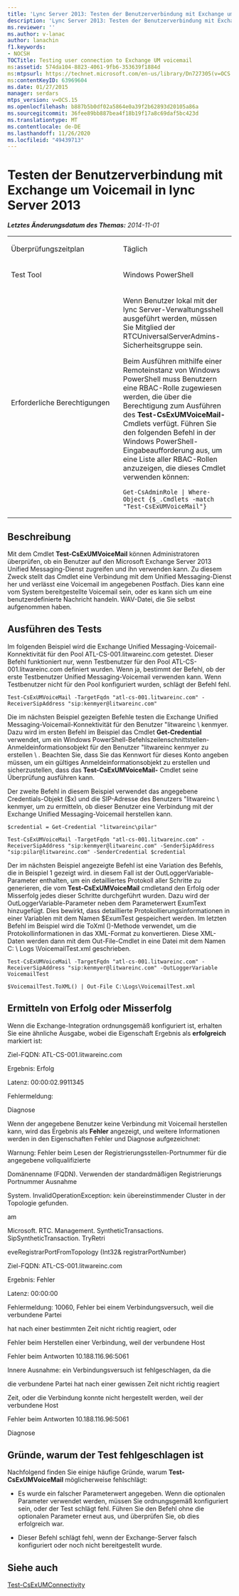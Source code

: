 ```yaml
---
title: 'Lync Server 2013: Testen der Benutzerverbindung mit Exchange um Voicemail'
description: 'Lync Server 2013: Testen der Benutzerverbindung mit Exchange um Voicemail.'
ms.reviewer: ''
ms.author: v-lanac
author: lanachin
f1.keywords:
- NOCSH
TOCTitle: Testing user connection to Exchange UM voicemail
ms:assetid: 574da104-8823-4061-9fb6-353639f1884d
ms:mtpsurl: https://technet.microsoft.com/en-us/library/Dn727305(v=OCS.15)
ms:contentKeyID: 63969604
ms.date: 01/27/2015
manager: serdars
mtps_version: v=OCS.15
ms.openlocfilehash: b887b5b0df02a5864e0a39f2b62893d20105a86a
ms.sourcegitcommit: 36fee89bb887bea4f18b19f17a8c69daf5bc423d
ms.translationtype: MT
ms.contentlocale: de-DE
ms.lasthandoff: 11/26/2020
ms.locfileid: "49439713"
---
```

# <a name="testing-user-connection-to-exchange-um-voicemail-in-lync-server-2013"></a>Testen der Benutzerverbindung mit Exchange um Voicemail in lync Server 2013

<div data-xmlns="http://www.w3.org/1999/xhtml">

<div class="topic" data-xmlns="http://www.w3.org/1999/xhtml" data-msxsl="urn:schemas-microsoft-com:xslt" data-cs="https://msdn.microsoft.com/">

<div data-asp="https://msdn2.microsoft.com/asp">



</div>

<div id="mainSection">

<div id="mainBody">

<span> </span>

_**Letztes Änderungsdatum des Themas:** 2014-11-01_


<table>
<colgroup>
<col style="width: 50%" />
<col style="width: 50%" />
</colgroup>
<tbody>
<tr class="odd">
<td><p>Überprüfungszeitplan</p></td>
<td><p>Täglich</p></td>
</tr>
<tr class="even">
<td><p>Test Tool</p></td>
<td><p>Windows PowerShell</p></td>
</tr>
<tr class="odd">
<td><p>Erforderliche Berechtigungen</p></td>
<td><p>Wenn Benutzer lokal mit der lync Server-Verwaltungsshell ausgeführt werden, müssen Sie Mitglied der RTCUniversalServerAdmins-Sicherheitsgruppe sein.</p>
<p>Beim Ausführen mithilfe einer Remoteinstanz von Windows PowerShell muss Benutzern eine RBAC-Rolle zugewiesen werden, die über die Berechtigung zum Ausführen des <strong>Test-CsExUMVoiceMail-</strong> Cmdlets verfügt. Führen Sie den folgenden Befehl in der Windows PowerShell-Eingabeaufforderung aus, um eine Liste aller RBAC-Rollen anzuzeigen, die dieses Cmdlet verwenden können:</p>
<pre><code>Get-CsAdminRole | Where-Object {$_.Cmdlets -match &quot;Test-CsExUMVoiceMail&quot;}</code></pre></td>
</tr>
</tbody>
</table>


<div>

## <a name="description"></a>Beschreibung

Mit dem Cmdlet **Test-CsExUMVoiceMail** können Administratoren überprüfen, ob ein Benutzer auf den Microsoft Exchange Server 2013 Unified Messaging-Dienst zugreifen und ihn verwenden kann. Zu diesem Zweck stellt das Cmdlet eine Verbindung mit dem Unified Messaging-Dienst her und verlässt eine Voicemail im angegebenen Postfach. Dies kann eine vom System bereitgestellte Voicemail sein, oder es kann sich um eine benutzerdefinierte Nachricht handeln. WAV-Datei, die Sie selbst aufgenommen haben.

</div>

<div>

## <a name="running-the-test"></a>Ausführen des Tests

Im folgenden Beispiel wird die Exchange Unified Messaging-Voicemail-Konnektivität für den Pool ATL-CS-001.litwareinc.com getestet. Dieser Befehl funktioniert nur, wenn Testbenutzer für den Pool ATL-CS-001.litwareinc.com definiert wurden. Wenn ja, bestimmt der Befehl, ob der erste Testbenutzer Unified Messaging-Voicemail verwenden kann. Wenn Testbenutzer nicht für den Pool konfiguriert wurden, schlägt der Befehl fehl.

    Test-CsExUMVoiceMail -TargetFqdn "atl-cs-001.litwareinc.com" -ReceiverSipAddress "sip:kenmyer@litwareinc.com" 

Die im nächsten Beispiel gezeigten Befehle testen die Exchange Unified Messaging-Voicemail-Konnektivität für den Benutzer "litwareinc \\ kenmyer. Dazu wird im ersten Befehl im Beispiel das Cmdlet **Get-Credential** verwendet, um ein Windows PowerShell-Befehlszeilenschnittstellen-Anmeldeinformationsobjekt für den Benutzer "litwareinc kenmyer zu erstellen \\ . Beachten Sie, dass Sie das Kennwort für dieses Konto angeben müssen, um ein gültiges Anmeldeinformationsobjekt zu erstellen und sicherzustellen, dass das **Test-CsExUMVoiceMail-** Cmdlet seine Überprüfung ausführen kann.

Der zweite Befehl in diesem Beispiel verwendet das angegebene Credentials-Objekt ($x) und die SIP-Adresse des Benutzers "litwareinc \\ kenmyer, um zu ermitteln, ob dieser Benutzer eine Verbindung mit der Exchange Unified Messaging-Voicemail herstellen kann.

    $credential = Get-Credential "litwareinc\pilar" 
    
    Test-CsExUMVoiceMail -TargetFqdn "atl-cs-001.litwareinc.com" -ReceiverSipAddress "sip:kenmyer@litwareinc.com" -SenderSipAddress "sip:pilar@litwareinc.com" -SenderCredential $credential 

Der im nächsten Beispiel angezeigte Befehl ist eine Variation des Befehls, die in Beispiel 1 gezeigt wird. in diesem Fall ist der OutLoggerVariable-Parameter enthalten, um ein detailliertes Protokoll aller Schritte zu generieren, die vom **Test-CsExUMVoiceMail** cmdletand den Erfolg oder Misserfolg jedes dieser Schritte durchgeführt wurden. Dazu wird der OutLoggerVariable-Parameter neben dem Parameterwert ExumText hinzugefügt. Dies bewirkt, dass detaillierte Protokollierungsinformationen in einer Variablen mit dem Namen $ExumTest gespeichert werden. Im letzten Befehl im Beispiel wird die ToXml ()-Methode verwendet, um die Protokollinformationen in das XML-Format zu konvertieren. Diese XML-Daten werden dann mit dem Out-File-Cmdlet in eine Datei mit dem Namen C: \\ Logs \\VoicemailTest.xml geschrieben.

    Test-CsExUMVoiceMail -TargetFqdn "atl-cs-001.litwareinc.com" -ReceiverSipAddress "sip:kenmyer@litwareinc.com" -OutLoggerVariable VoicemailTest 
     
    $VoicemailTest.ToXML() | Out-File C:\Logs\VoicemailTest.xml

</div>

<div>

## <a name="determining-success-or-failure"></a>Ermitteln von Erfolg oder Misserfolg

Wenn die Exchange-Integration ordnungsgemäß konfiguriert ist, erhalten Sie eine ähnliche Ausgabe, wobei die Eigenschaft Ergebnis als **erfolgreich** markiert ist:

Ziel-FQDN: ATL-CS-001.litwareinc.com

Ergebnis: Erfolg

Latenz: 00:00:02.9911345

Fehlermeldung:

Diagnose

Wenn der angegebene Benutzer keine Verbindung mit Voicemail herstellen kann, wird das Ergebnis als **Fehler** angezeigt, und weitere Informationen werden in den Eigenschaften Fehler und Diagnose aufgezeichnet:

Warnung: Fehler beim Lesen der Registrierungsstellen-Portnummer für die angegebene vollqualifizierte

Domänenname (FQDN). Verwenden der standardmäßigen Registrierungs Portnummer Ausnahme

System. InvalidOperationException: kein übereinstimmender Cluster in der Topologie gefunden.

am

Microsoft. RTC. Management. SyntheticTransactions. SipSyntheticTransaction. TryRetri

eveRegistrarPortFromTopology (Int32& registrarPortNumber)

Ziel-FQDN: ATL-CS-001.litwareinc.com

Ergebnis: Fehler

Latenz: 00:00:00

Fehlermeldung: 10060, Fehler bei einem Verbindungsversuch, weil die verbundene Partei

hat nach einer bestimmten Zeit nicht richtig reagiert, oder

Fehler beim Herstellen einer Verbindung, weil der verbundene Host

Fehler beim Antworten 10.188.116.96:5061

Innere Ausnahme: ein Verbindungsversuch ist fehlgeschlagen, da die

die verbundene Partei hat nach einer gewissen Zeit nicht richtig reagiert

Zeit, oder die Verbindung konnte nicht hergestellt werden, weil der verbundene Host

Fehler beim Antworten 10.188.116.96:5061

Diagnose

</div>

<div>

## <a name="reasons-why-the-test-might-have-failed"></a>Gründe, warum der Test fehlgeschlagen ist

Nachfolgend finden Sie einige häufige Gründe, warum **Test-CsExUMVoiceMail** möglicherweise fehlschlägt:

  - Es wurde ein falscher Parameterwert angegeben. Wenn die optionalen Parameter verwendet werden, müssen Sie ordnungsgemäß konfiguriert sein, oder der Test schlägt fehl. Führen Sie den Befehl ohne die optionalen Parameter erneut aus, und überprüfen Sie, ob dies erfolgreich war.

  - Dieser Befehl schlägt fehl, wenn der Exchange-Server falsch konfiguriert oder noch nicht bereitgestellt wurde.

</div>

<div>

## <a name="see-also"></a>Siehe auch


[Test-CsExUMConnectivity](https://docs.microsoft.com/powershell/module/skype/Test-CsExUMConnectivity)  
  

</div>

</div>

<span> </span>

</div>

</div>

</div>

